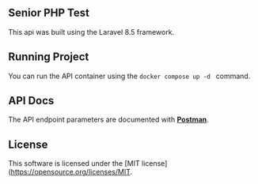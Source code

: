 ## Senior PHP Test
This api was built using the Laravel 8.5 framework.

## Running Project
You can run the API container using the ``docker compose up -d `` command.

## API Docs

The API endpoint parameters are documented with **[Postman](https://documenter.getpostman.com/view/4574071/UUxwBorN)**.

## License

This software is licensed under the [MIT license](https://opensource.org/licenses/MIT.
